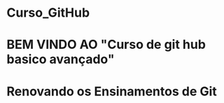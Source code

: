 # Curso_GitHub
# BEM VINDO AO "Curso de git hub basico avançado"
# Renovando os Ensinamentos de Git
